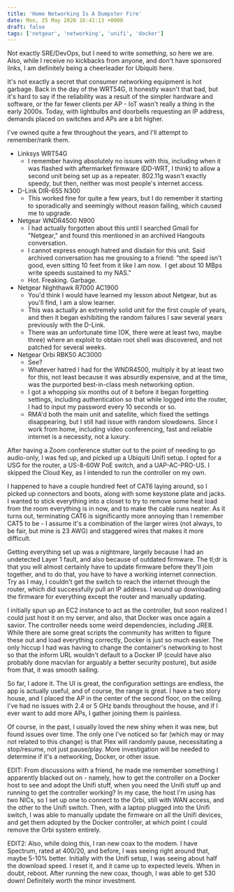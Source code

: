 ```yaml
---
title: 'Home Networking Is A Dumpster Fire'
date: Mon, 25 May 2020 16:41:13 +0000
draft: false
tags: ['netgear', 'networking', 'unifi', 'docker']
---
```


Not exactly SRE/DevOps, but I need to write _something_, so here we are. Also, while I receive no kickbacks from anyone, and don't have sponsored links, I am definitely being a cheerleader for Ubiquiti here.

It's not exactly a secret that consumer networking equipment is hot garbage. Back in the day of the WRT54G, it honestly wasn't that bad, but it's hard to say if the reliability was a result of the simpler hardware and software, or the far fewer clients per AP - IoT wasn't really a thing in the early 2000s. Today, with lightbulbs and doorbells requesting an IP address, demands placed on switches and APs are a bit higher.

I've owned quite a few throughout the years, and I'll attempt to remember/rank them.

*   Linksys WRT54G
    *   I remember having absolutely no issues with this, including when it was flashed with aftermarket firmware (DD-WRT, I think) to allow a second unit being set up as a repeater. 802.11g wasn't exactly speedy, but then, neither was most people's internet access.
*   D-Link DIR-655 N300
    *   This worked fine for quite a few years, but I do remember it starting to sporadically and seemingly without reason failing, which caused me to upgrade.
*   Netgear WNDR4500 N900
    *   I had actually forgotten about this until I searched Gmail for "Netgear," and found this mentioned in an archived Hangouts conversation.
    *   I cannot express enough hatred and disdain for this unit. Said archived conversation has me grousing to a friend: "the speed isn't good, even sitting 10 feet from it like I am now.  I get about 10 MBps write speeds sustained to my NAS."
    *   Hot. Freaking. Garbage.
*   Netgear Nighthawk R7000 AC1900
    *   You'd think I would have learned my lesson about Netgear, but as you'll find, I am a slow learner.
    *   This was actually an extremely solid unit for the first couple of years, and then it began exhibiting the random failures I saw several years previously with the D-Link.
    *   There was an unfortunate time (OK, there were at least two, maybe three) where an exploit to obtain root shell was discovered, and not patched for several weeks.
*   Netgear Orbi RBK50 AC3000
    *   See?
    *   Whatever hatred I had for the WNDR4500, multiply it by at least two for this, not least because it was absurdly expensive, and at the time, was the purported best-in-class mesh networking option.
    *   I got a whopping six months out of it before it began forgetting settings, including authentication so that while logged into the router, I had to input my password every 10 seconds or so.
    *   RMA'd both the main unit and satellite, which fixed the settings disappearing, but I still had issue with random slowdowns. Since I work from home, including video conferencing, fast and reliable internet is a necessity, not a luxury.

After having a Zoom conference stutter out to the point of needing to go audio-only, I was fed up, and picked up a Ubiquiti Unifi setup. I opted for a USG for the router, a US-8-60W PoE switch, and a UAP-AC-PRO-US. I skipped the Cloud Key, as I intended to run the controller on my own.

I happened to have a couple hundred feet of CAT6 laying around, so I picked up connectors and boots, along with some keystone plate and jacks. I wanted to stick everything into a closet to try to remove some heat load from the room everything is in now, and to make the cable runs neater. As it turns out, terminating CAT6 is significantly more annoying than I remember CAT5 to be - I assume it's a combination of the larger wires (not always, to be fair, but mine is 23 AWG) and staggered wires that makes it more difficult.

Getting everything set up was a nightmare, largely because I had an undetected Layer 1 fault, and also because of outdated firmware. The tl;dr is that you will almost certainly have to update firmware before they'll join together, and to do that, you have to have a working internet connection. Try as I may, I couldn't get the switch to reach the internet through the router, which did successfully pull an IP address. I wound up downloading the firmware for everything except the router and manually updating.

I initially spun up an EC2 instance to act as the controller, but soon realized I could just host it on my server, and also, that Docker was once again a savior. The controller needs some weird dependencies, including JRE8. While there are some great scripts the community has written to figure these out and load everything correctly, Docker is just so much easier. The only hiccup I had was having to change the container's networking to host so that the inform URL wouldn't default to a Docker IP (could have also probably done macvlan for arguably a better security posture), but aside from that, it was smooth sailing.

So far, I adore it. The UI is great, the configuration settings are endless, the app is actually useful, and of course, the range is great. I have a two story house, and I placed the AP in the center of the second floor, on the ceiling. I've had no issues with 2.4 or 5 GHz bands throughout the house, and if I ever want to add more APs, I gather joining them is painless.

Of course, in the past, I usually loved the new shiny when it was new, but found issues over time. The only one I've noticed so far (which may or may not related to this change) is that Plex will randomly pause, necessitating a stop/resume, not just pause/play. More investigation will be needed to determine if it's a networking, Docker, or other issue.

EDIT: From discussions with a friend, he made me remember something I apparently blacked out on - namely, how to get the controller on a Docker host to see and adopt the Unifi stuff, when you need the Unifi stuff up and running to get the controller working? In my case, the host I'm using has two NICs, so I set up one to connect to the Orbi, still with WAN access, and the other to the Unifi switch. Then, with a laptop plugged into the Unifi switch, I was able to manually update the firmware on all the Unifi devices, and get them adopted by the Docker controller, at which point I could remove the Orbi system entirely.

EDIT2: Also, while doing this, I ran new coax to the modem. I have Spectrum, rated at 400/20, and before, I was seeing right around that, maybe 5-10% better. Initially with the Unifi setup, I was seeing about half the download speed. I reset it, and it came up to expected levels. When in doubt, reboot. After running the new coax, though, I was able to get 530 down! Definitely worth the minor investment.